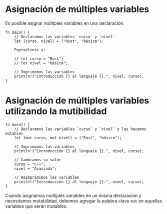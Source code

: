 # Asignación de múltiples variables

Es posible asignar múltiples variables en una declaración.

```rust, editable
fn main() {
	// Declaramos las variables `curso` y `nivel` 
    let (curso, nivel) = ("Rust", "básica");

	Equivalente a:

	// let curso = "Rust";
	// let nivel = "básica";

	// Imprimimos las variables
    println!("Introducción {} al lenguaje {}.", nivel, curso);
}
```

# Asignación de múltiples variables utilizando la mutibilidad

```rust, editable
fn main() {
	// Declaramos las variables `curso` y `nivel` y las hacemos mutables 
    let (mut curso, mut nivel) = ("Rust", "básica");

	// Imprimimos las variables
    println!("Introducción {} al lenguaje {}.", nivel, curso);

    // Cambiamos su valor
    curso = "C++";
    nivel = "Avanzada";

    // Reimprimimos las variables
    println!("Introducción {} al lenguaje {}.", nivel, curso);
}
```

Cuando asignamos múltiples variables en un misma declaración y necesitamos
mutabilidad, debemos agregar la palabra clave `mut` en aquellas variables
que serán mutables. 